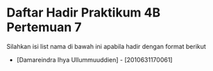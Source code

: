 # Daftar Hadir Praktikum 4B Pertemuan 7
Silahkan isi list nama di bawah ini apabila hadir dengan format berikut
- [Damareindra Ihya Ullummuuddien] - [2010631170061]
